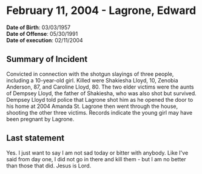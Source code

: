 # February 11, 2004 - Lagrone, Edward

**Date of Birth**: 03/03/1957<br/>
**Date of Offense**: 05/30/1991<br/>
**Date of execution**: 02/11/2004<br/>

## Summary of Incident
Convicted in connection with the shotgun slayings of three people, including a 10-year-old girl. Killed were Shakiesha Lloyd, 10, Zenobia Anderson, 87, and Caroline Lloyd, 80. The two elder victims were the aunts of Dempsey Lloyd, the father of Shakiesha, who was also shot but survived. Dempsey Lloyd told police that Lagrone shot him as he opened the door to his home at 2004 Amanda St. Lagrone then went through the house, shooting the other three victims. Records indicate the young girl may have been pregnant by Lagrone.

## Last statement
Yes. I just want to say I am not sad today or bitter with anybody. Like I've said from day one, I did not go in there and kill them - but I am no better than those that did. Jesus is Lord.